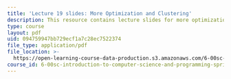 ```yaml
---
title: 'Lecture 19 slides: More Optimization and Clustering'
description: This resource contains lecture slides for more optimization and clustering.
type: course
layout: pdf
uid: 094759947bb729ecf1a7c28ec7522374
file_type: application/pdf
file_location: >-
  https://open-learning-course-data-production.s3.amazonaws.com/6-00sc-introduction-to-computer-science-and-programming-spring-2011/094759947bb729ecf1a7c28ec7522374_MIT6_00SCS11_lec19_slides.pdf
course_id: 6-00sc-introduction-to-computer-science-and-programming-spring-2011
---
```

